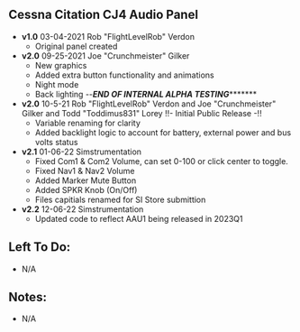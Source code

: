 ## Cessna Citation CJ4 Audio Panel
- **v1.0**  03-04-2021 Rob "FlightLevelRob" Verdon
    - Original panel created
- **v2.0**  09-25-2021  Joe "Crunchmeister" Gilker    
    - New graphics
    - Added extra button functionality and animations
    - Night mode 
    - Back lighting 
--*********END OF INTERNAL ALPHA TESTING****************
- **v2.0** 10-5-21 Rob "FlightLevelRob" Verdon and Joe "Crunchmeister" Gilker and Todd "Toddimus831" Lorey
    !!- Initial Public Release -!!
    - Variable renaming for clarity
    - Added backlight logic to account for battery, external power and bus volts status
- **v2.1** 01-06-22 Simstrumentation  
    - Fixed Com1 & Com2 Volume, can set 0-100 or click center to toggle.
    - Fixed Nav1 & Nav2 Volume
    - Added Marker Mute Button
    - Added SPKR Knob (On/Off)
    - Files capitials renamed for SI Store submittion  
- **v2.2** 12-06-22 Simstrumentation  
    - Updated code to reflect AAU1 being released in 2023Q1
    
## Left To Do:
  - N/A
	
## Notes:
  - N/A